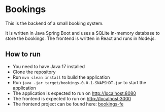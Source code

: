 # Bookings

This is the backend of a small booking system.

It is written in Java Spring Boot and uses a SQLite in-memory database to store the bookings.
The frontend is written in React and runs in Node.js.

## How to run
- You need to have Java 17 installed
- Clone the repository
- Run `mvn clean install` to build the application
- Run `java -jar target/bookings-0.0.1-SNAPSHOT.jar` to start the application
- The application is expected to run on [http://localhost:8080](http://localhost:8080)
- The frontend is expected to run on [http://localhost:3000](http://localhost:3000)
- The frontend project can be found here: [bookings-fe](https://github.com/cristiancll/bookings-fe)
